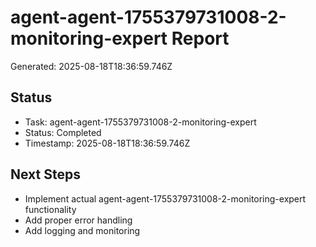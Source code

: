 # agent-agent-1755379731008-2-monitoring-expert Report

Generated: 2025-08-18T18:36:59.746Z

## Status
- Task: agent-agent-1755379731008-2-monitoring-expert
- Status: Completed
- Timestamp: 2025-08-18T18:36:59.746Z

## Next Steps
- Implement actual agent-agent-1755379731008-2-monitoring-expert functionality
- Add proper error handling
- Add logging and monitoring
